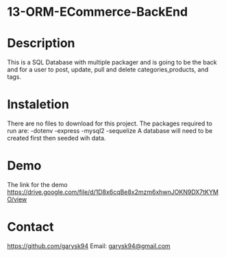 # 13-ORM-ECommerce-BackEnd

# Description 
This is a SQL Database with multiple packager and is going to be the back and for a user to post, update, pull and delete categories,products, and tags.

# Instaletion 
There are no files to download for this project.
The packages required to run are:
-dotenv
-express
-mysql2
-sequelize
A database will need to be created first then seeded wih data.

# Demo 
 The link for the demo
 https://drive.google.com/file/d/1D8x6cqBe8x2mzm6xhwnJOKN9DX7tKYMO/view
 
 
 
 # Contact 
 https://github.com/garysk94
 Email: garysk94@gmail.com
